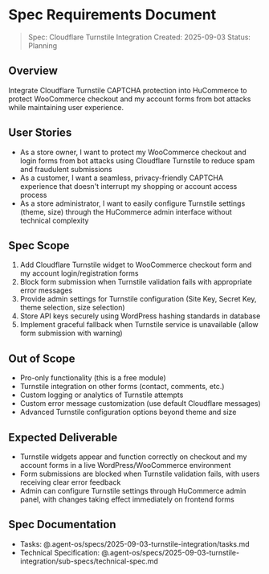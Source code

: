 # Spec Requirements Document

> Spec: Cloudflare Turnstile Integration
> Created: 2025-09-03
> Status: Planning

## Overview

Integrate Cloudflare Turnstile CAPTCHA protection into HuCommerce to protect WooCommerce checkout and my account forms from bot attacks while maintaining user experience.

## User Stories

- As a store owner, I want to protect my WooCommerce checkout and login forms from bot attacks using Cloudflare Turnstile to reduce spam and fraudulent submissions
- As a customer, I want a seamless, privacy-friendly CAPTCHA experience that doesn't interrupt my shopping or account access process
- As a store administrator, I want to easily configure Turnstile settings (theme, size) through the HuCommerce admin interface without technical complexity

## Spec Scope

1. Add Cloudflare Turnstile widget to WooCommerce checkout form and my account login/registration forms
2. Block form submission when Turnstile validation fails with appropriate error messages
3. Provide admin settings for Turnstile configuration (Site Key, Secret Key, theme selection, size selection)
4. Store API keys securely using WordPress hashing standards in database
5. Implement graceful fallback when Turnstile service is unavailable (allow form submission with warning)

## Out of Scope

- Pro-only functionality (this is a free module)
- Turnstile integration on other forms (contact, comments, etc.)
- Custom logging or analytics of Turnstile attempts
- Custom error message customization (use default Cloudflare messages)
- Advanced Turnstile configuration options beyond theme and size

## Expected Deliverable

- Turnstile widgets appear and function correctly on checkout and my account forms in a live WordPress/WooCommerce environment
- Form submissions are blocked when Turnstile validation fails, with users receiving clear error feedback
- Admin can configure Turnstile settings through HuCommerce admin panel, with changes taking effect immediately on frontend forms

## Spec Documentation

- Tasks: @.agent-os/specs/2025-09-03-turnstile-integration/tasks.md
- Technical Specification: @.agent-os/specs/2025-09-03-turnstile-integration/sub-specs/technical-spec.md